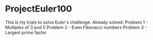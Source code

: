 # ProjectEuler100
This is my trials to solve Euler's challenge.
Already solved:
Problem 1	- Multiples of 3 and 5
Problem 2	- Even Fibonacci numbers
Problem 3	- Largest prime factor
